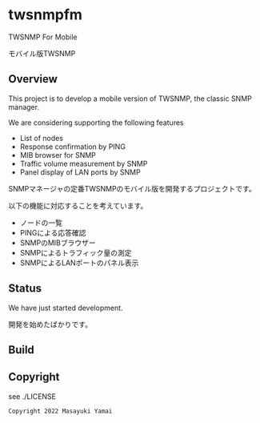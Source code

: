 # twsnmpfm

TWSNMP For Mobile

モバイル版TWSNMP


## Overview

This project is to develop a mobile version of TWSNMP, the classic SNMP manager.

We are considering supporting the following features

- List of nodes
- Response confirmation by PING
- MIB browser for SNMP
- Traffic volume measurement by SNMP
- Panel display of LAN ports by SNMP

SNMPマネージャの定番TWSNMPのモバイル版を開発するプロジェクトです。

以下の機能に対応することを考えています。

- ノードの一覧
- PINGによる応答確認
- SNMPのMIBブラウザー
- SNMPによるトラフィック量の測定
- SNMPによるLANポートのパネル表示

## Status

We have just started development.

開発を始めたばかりです。


## Build


## Copyright

see ./LICENSE

```
Copyright 2022 Masayuki Yamai
```
